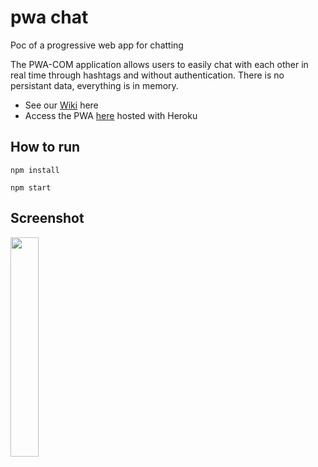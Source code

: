 # pwa chat

Poc of a progressive web app for chatting

The PWA-COM application allows users to easily chat with each other in real time through hashtags and without authentication. There is no persistant data, everything is in memory.

- See our [Wiki](https://github.com/blipn/pwa-com-pub/wiki) here 
- Access the PWA [here](https://pwa-com.herokuapp.com/) hosted with Heroku

## How to run

```
npm install
```

```
npm start
```

## Screenshot

<img src="https://github.com/blipn/pwa-com-pub/blob/master/wiki/screen0.jpg" width="30%">
